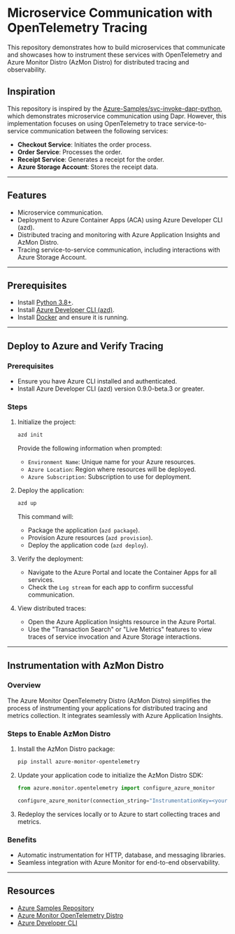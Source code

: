 <!--
---
page_type: sample
languages:
- azdeveloper
- python
- bicep
products:
- azure
- azure-container-apps
urlFragment: svc-invoke-python
name: Microservice communication using Python with OpenTelemetry Tracing
description: Create microservices with Python that communicate reliably and securely. Instrument the services with OpenTelemetry and Azure Monitor Distro for distributed tracing and observability.
---
-->
<!-- YAML front-matter schema: https://review.learn.microsoft.com/en-us/help/contribute/samples/process/onboarding?branch=main#supported-metadata-fields-for-readmemd -->

# Microservice Communication with OpenTelemetry Tracing

This repository demonstrates how to build microservices that communicate and showcases how to instrument these services with OpenTelemetry and Azure Monitor Distro (AzMon Distro) for distributed tracing and observability.

## Inspiration

This repository is inspired by the [Azure-Samples/svc-invoke-dapr-python](https://github.com/Azure-Samples/svc-invoke-dapr-python), which demonstrates microservice communication using Dapr. However, this implementation focuses on using OpenTelemetry to trace service-to-service communication between the following services:
- **Checkout Service**: Initiates the order process.
- **Order Service**: Processes the order.
- **Receipt Service**: Generates a receipt for the order.
- **Azure Storage Account**: Stores the receipt data.

---

## Features
- Microservice communication.
- Deployment to Azure Container Apps (ACA) using Azure Developer CLI (azd).
- Distributed tracing and monitoring with Azure Application Insights and AzMon Distro.
- Tracing service-to-service communication, including interactions with Azure Storage Account.

---

## Prerequisites
- Install [Python 3.8+](https://www.python.org/downloads/).
- Install [Azure Developer CLI (azd)](https://learn.microsoft.com/en-us/azure/developer/azure-developer-cli/install-azd).
- Install [Docker](https://www.docker.com/) and ensure it is running.

---

## Deploy to Azure and Verify Tracing

### Prerequisites
- Ensure you have Azure CLI installed and authenticated.
- Install Azure Developer CLI (azd) version 0.9.0-beta.3 or greater.

### Steps
1. Initialize the project:
   ```bash
   azd init
   ```

   Provide the following information when prompted:
   - `Environment Name`: Unique name for your Azure resources.
   - `Azure Location`: Region where resources will be deployed.
   - `Azure Subscription`: Subscription to use for deployment.

2. Deploy the application:
   ```bash
   azd up
   ```

   This command will:
   - Package the application (`azd package`).
   - Provision Azure resources (`azd provision`).
   - Deploy the application code (`azd deploy`).

3. Verify the deployment:
   - Navigate to the Azure Portal and locate the Container Apps for all services.
   - Check the `Log stream` for each app to confirm successful communication.

4. View distributed traces:
   - Open the Azure Application Insights resource in the Azure Portal.
   - Use the "Transaction Search" or "Live Metrics" features to view traces of service invocation and Azure Storage interactions.

---

## Instrumentation with AzMon Distro

### Overview
The Azure Monitor OpenTelemetry Distro (AzMon Distro) simplifies the process of instrumenting your applications for distributed tracing and metrics collection. It integrates seamlessly with Azure Application Insights.

### Steps to Enable AzMon Distro
1. Install the AzMon Distro package:
   ```bash
   pip install azure-monitor-opentelemetry
   ```

2. Update your application code to initialize the AzMon Distro SDK:
   ```python
   from azure.monitor.opentelemetry import configure_azure_monitor

   configure_azure_monitor(connection_string="InstrumentationKey=<your-instrumentation-key>")
   ```

3. Redeploy the services locally or to Azure to start collecting traces and metrics.

### Benefits
- Automatic instrumentation for HTTP, database, and messaging libraries.
- Seamless integration with Azure Monitor for end-to-end observability.

---

## Resources
- [Azure Samples Repository](https://github.com/Azure-Samples/svc-invoke-dapr-python)
- [Azure Monitor OpenTelemetry Distro](https://learn.microsoft.com/en-us/azure/azure-monitor/app/opentelemetry-overview)
- [Azure Developer CLI](https://learn.microsoft.com/en-us/azure/developer/azure-developer-cli/)

